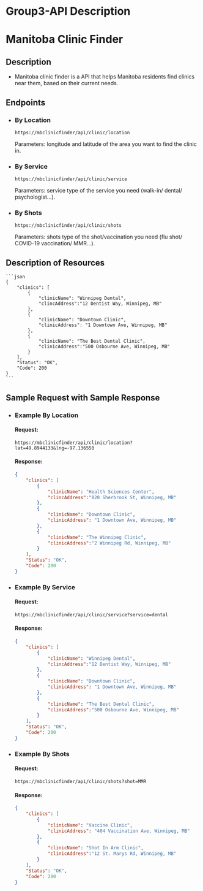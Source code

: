 # Group3-API Description
# Manitoba Clinic Finder 

## Description
* Manitoba clinic finder is a API that helps Manitoba residents find clinics near them, based on their current needs. 

## Endpoints
* ### By Location
  `https://mbclinicfinder/api/clinic/location`

  Parameters: longitude and latitude of the area you want to find the clinic in.

* ### By Service
  `https://mbclinicfinder/api/clinic/service`

  Parameters: service type of the service you need (walk-in/ dental/ psychologist...).

* ### By Shots
  `https://mbclinicfinder/api/clinic/shots`

  Parameters: shots type of the shot/vaccination you need (flu shot/ COVID-19 vaccination/ MMR...).

## Description of Resources
    ```json
    {
        "clinics": [
            {
                "clinicName": "Winnipeg Dental",
                "clincAddress":"12 Dentist Way, Winnipeg, MB"
            },
            {
                "clinicName": "Downtown Clinic",
                "clinicAddress": "1 Downtown Ave, Winnipeg, MB"
            },
            {
                "clinicName": "The Best Dental Clinic",
                "clinicAddress":"500 Osbourne Ave, Winnipeg, MB"
            }
        ],
        "Status": "OK",
        "Code": 200
    }
    ```

## Sample Request with Sample Response
* ### Example By Location
    #### Request:
    `https://mbclinicfinder/api/clinic/location?lat=49.8944133&lng=-97.136550`

    #### Response:
    ```json
    {
        "clinics": [
            {
                "clinicName": "Health Sciences Center",
                "clincAddress":"820 Sherbrook St, Winnipeg, MB"
            },
            {
                "clinicName": "Downtown Clinic",
                "clinicAddress": "1 Downtown Ave, Winnipeg, MB"
            },
            {
                "clinicName": "The Winnipeg Clinic",
                "clinicAddress":"2 Winnipeg Rd, Winnipeg, MB"
            }
        ],
        "Status": "OK",
        "Code": 200
    }
    ```

* ### Example By Service
    #### Request:
    `https://mbclinicfinder/api/clinic/service?service=dental`

    #### Response:
    ```json
    {
        "clinics": [
            {
                "clinicName": "Winnipeg Dental",
                "clincAddress":"12 Dentist Way, Winnipeg, MB"
            },
            {
                "clinicName": "Downtown Clinic",
                "clinicAddress": "1 Downtown Ave, Winnipeg, MB"
            },
            {
                "clinicName": "The Best Dental Clinic",
                "clinicAddress":"500 Osbourne Ave, Winnipeg, MB"
            }
        ],
        "Status": "OK",
        "Code": 200
    }
    ```

* ### Example By Shots
    #### Request:
    `https://mbclinicfinder/api/clinic/shots?shot=MMR`

    #### Response:
    ```json
    {
        "clinics": [
            {
                "clinicName": "Vaccine Clinic",
                "clinicAddress": "404 Vaccination Ave, Winnipeg, MB"
            },
            {
                "clinicName": "Shot In Arm Clinic", 
                "clinicAddress":"12 St. Marys Rd, Winnipeg, MB"
            }
        ],
        "Status": "OK",
        "Code": 200
    }
    ```

